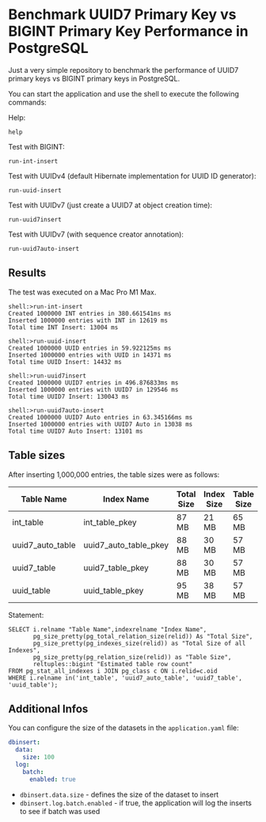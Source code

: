 # Benchmark UUID7 Primary Key vs BIGINT Primary Key Performance in PostgreSQL

Just a very simple repository to benchmark the performance of UUID7 primary keys vs BIGINT primary keys in PostgreSQL.

You can start the application and use the shell to execute the following commands:

Help:

```shell
help
```

Test with BIGINT:

```shell
run-int-insert
```

Test with UUIDv4 (default Hibernate implementation for UUID ID generator):

```shell
run-uuid-insert
```

Test with UUIDv7 (just create a UUID7 at object creation time):

```shell
run-uuid7insert
```

Test with UUIDv7 (with sequence creator annotation):

```shell
run-uuid7auto-insert
```

## Results

The test was executed on a Mac Pro M1 Max.

```
shell:>run-int-insert
Created 1000000 INT entries in 380.661541ms ms
Inserted 1000000 entries with INT in 12619 ms
Total time INT Insert: 13004 ms

shell:>run-uuid-insert
Created 1000000 UUID entries in 59.922125ms ms
Inserted 1000000 entries with UUID in 14371 ms
Total time UUID Insert: 14432 ms

shell:>run-uuid7insert
Created 1000000 UUID7 entries in 496.876833ms ms
Inserted 1000000 entries with UUID7 in 129546 ms
Total time UUID7 Insert: 130043 ms

shell:>run-uuid7auto-insert
Created 1000000 UUID7 Auto entries in 63.345166ms ms
Inserted 1000000 entries with UUID7 Auto in 13038 ms
Total time UUID7 Auto Insert: 13101 ms
```

## Table sizes

After inserting 1,000,000 entries, the table sizes were as follows:

| Table Name       | Index Name            | Total Size | Index Size | Table Size | Number of Rows |
|------------------|-----------------------|------------|------------|------------|----------------|
| int_table        | int_table_pkey        | 87 MB      | 21 MB      | 65 MB      | 1000000        |
| uuid7_auto_table | uuid7_auto_table_pkey | 88 MB      | 30 MB      | 57 MB      | 1000000        |
| uuid7_table      | uuid7_table_pkey      | 88 MB      | 30 MB      | 57 MB      | 1000000        |
| uuid_table       | uuid_table_pkey       | 95 MB      | 38 MB      | 57 MB      | 1000000        |

Statement:

```postgresql
SELECT i.relname "Table Name",indexrelname "Index Name",
       pg_size_pretty(pg_total_relation_size(relid)) As "Total Size",
       pg_size_pretty(pg_indexes_size(relid)) as "Total Size of all Indexes",
       pg_size_pretty(pg_relation_size(relid)) as "Table Size",
       reltuples::bigint "Estimated table row count"
FROM pg_stat_all_indexes i JOIN pg_class c ON i.relid=c.oid
WHERE i.relname in('int_table', 'uuid7_auto_table', 'uuid7_table', 'uuid_table');
```

## Additional Infos

You can configure the size of the datasets in the `application.yaml` file:

```yaml
dbinsert:
  data:
    size: 100
  log:
    batch:
      enabled: true
```

- `dbinsert.data.size` - defines the size of the dataset to insert
- `dbinsert.log.batch.enabled` - if true, the application will log the inserts to see if batch was used
